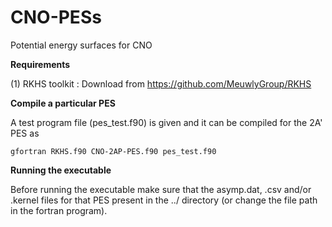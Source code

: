 # CNO-PESs
Potential energy surfaces for CNO

**Requirements**

(1) RKHS toolkit : Download from https://github.com/MeuwlyGroup/RKHS

**Compile a particular PES**

A test program file (pes_test.f90) is given and it can be compiled for the 2A' PES as

`gfortran RKHS.f90 CNO-2AP-PES.f90 pes_test.f90`

**Running the executable**

Before running the executable make sure that the asymp.dat, .csv and/or .kernel files for that PES present in the ../ directory (or change the file path in the fortran program).
